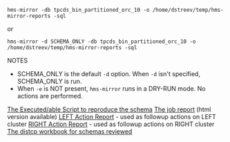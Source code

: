 `hms-mirror -db tpcds_bin_partitioned_orc_10 -o /home/dstreev/temp/hms-mirror-reports -sql`

or

`hms-mirror -d SCHEMA_ONLY -db tpcds_bin_partitioned_orc_10 -o /home/dstreev/temp/hms-mirror-reports -sql`


NOTES
- SCHEMA_ONLY is the default `-d` option.  When `-d` isn't specified, SCHEMA_ONLY is run.
- When `-e` is NOT present, `hms-mirror` runs in a DRY-RUN mode.  No actions are performed.

[The Executed/able Script to reproduce the schema](./tpcds_bin_partitioned_orc_10_execute.sql)
[The job report](./tpcds_bin_partitioned_orc_10_hms-mirror.md) (html version available)
[LEFT Action Report](./tpcds_bin_partitioned_orc_10_LEFT_action.sql) - used as followup actions on LEFT cluster
[RIGHT Action Report](./tpcds_bin_partitioned_orc_10_RIGHT_action.sql) - used as followup actions on RIGHT cluster
[The distcp workbook for schemas reviewed](./distcp_workbook.md)